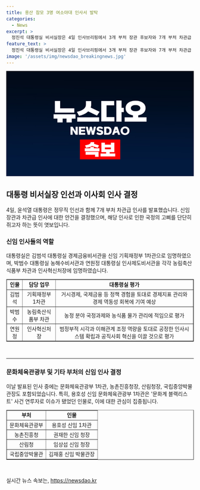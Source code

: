 ```yaml
---
title: 용산 참모 3명 여소야대 인사서 발탁
categories:
  - News
excerpt: >
  정진석 대통령실 비서실장은 4일 인사브리핑에서 3개 부처 장관 후보자와 7개 부처 차관급 인사를 발표했다. 신임 장관 후보자들의 경력과 역할에 대한 설명과 함께, 국정기조에 충실한 인물들을 임명하여 국정 장악력을 강화하고자 하는 의도가 엿보인다. 또한, 문화체육관광부와 농촌진흥청, 산림청, 국립중앙박물관장 등에도 신임 임원을 임명했다. 이 가운데 명단에는 문화계 블랙리스트 사건 연루자가 포함돼 논란이 예상된다.
feature_text: >
  정진석 대통령실 비서실장은 4일 인사브리핑에서 3개 부처 장관 후보자와 7개 부처 차관급 인사를 발표했다. 신임 장관 후보자들의 경력과 역할에 대한 설명과 함께, 국정기조에 충실한 인물들을 임명하여 국정 장악력을 강화하고자 하는 의도가 엿보인다. 또한, 문화체육관광부와 농촌진흥청, 산림청, 국립중앙박물관장 등에도 신임 임원을 임명했다. 이 가운데 명단에는 문화계 블랙리스트 사건 연루자가 포함돼 논란이 예상된다.
image: '/assets/img/newsdao_breakingnews.jpg'
---
```


<p><img src="/assets/img/newsdao_breakingnews.jpg" alt="cryptoinkorea 속보" /></p>

<h2 data-ke-size="size26">대통령 비서실장 인선과 이사회 인사 결정</h2>

<p data-ke-size="size16">4일, 윤석열 대통령은 정무직 인선과 함께 7개 부처 차관급 인사를 발표했습니다. 신임 장관과 차관급 인사에 대한 안건을 결정했으며, 해당 인사로 인한 국정의 고삐를 단단히 쥐고자 하는 뜻이 엿보입니다.</p>

<h3><b>신임 인사들의 역할</b></h3>

<p data-ke-size="size16">대통령실은 김범석 대통령실 경제금융비서관을 신임 기획재정부 1차관으로 임명하였으며, 박범수 대통령실 농해수비서관과 연원정 대통령실 인사제도비서관을 각각 농림축산식품부 차관과 인사혁신처장에 임명하였습니다.</p>

<table style="width: 100%;" border="1">
<tbody>
<tr>
<td style="text-align: center; height: 17px;"><b>인물</b></td>
<td style="text-align: center; height: 17px;"><b>담당 업무</b></td>
<td style="text-align: center; height: 17px;"><b>대통령실 평가</b></td>
</tr>
<tr>
<td style="text-align: center; height: 17px;">김범석</td>
<td style="text-align: center; height: 17px;">기획재정부 1차관</td>
<td style="text-align: center; height: 17px;">거시경제, 국제금융 등 정책 경험을 토대로 경제지표 관리와 경제 역동성 회복에 기여 예상</td>
</tr>
<tr>
<td style="text-align: center; height: 17px;">박범수</td>
<td style="text-align: center; height: 17px;">농림축산식품부 차관</td>
<td style="text-align: center; height: 17px;">농정 분야 국정과제와 농식품 물가 관리에 적임으로 평가</td>
</tr>
<tr>
<td style="text-align: center; height: 17px;">연원정</td>
<td style="text-align: center; height: 17px;">인사혁신처장</td>
<td style="text-align: center; height: 17px;">범정부적 시각과 이해관계 조정 역량을 토대로 공정한 인사시스템 확립과 공직사회 혁신을 이끌 것으로 평가</td>
</tr>
</tbody>
</table>

<p data-ke-size="size16">&nbsp;</p>

<hr>

<h3><b>문화체육관광부 및 기타 부처의 신임 인사 결정</b></h3>

<p data-ke-size="size16">이날 발표된 인사 중에는 문화체육관광부 1차관, 농촌진흥청장, 산림청장, 국립중앙박물관장도 포함되었습니다. 특히, 용호성 신임 문화체육관광부 1차관은 '문화계 블랙리스트' 사건 연루자로 이슈가 됐었던 인물로, 이에 대한 관심이 집중됩니다.</p>

<table style="width: 100%;" border="1">
<tbody>
<tr>
<td style="text-align: center; height: 17px;"><b>부처</b></td>
<td style="text-align: center; height: 17px;"><b>인물</b></td>
</tr>
<tr>
<td style="text-align: center; height: 17px;">문화체육관광부</td>
<td style="text-align: center; height: 17px;">용호성 신임 1차관</td>
</tr>
<tr>
<td style="text-align: center; height: 17px;">농촌진흥청</td>
<td style="text-align: center; height: 17px;">권재한 신임 청장</td>
</tr>
<tr>
<td style="text-align: center; height: 17px;">산림청</td>
<td style="text-align: center; height: 17px;">임상섭 신임 청장</td>
</tr>
<tr>
<td style="text-align: center; height: 17px;">국립중앙박물관</td>
<td style="text-align: center; height: 17px;">김재홍 신임 박물관장</td>
</tr>
</tbody>
</table>

<p data-ke-size="size16">&nbsp;</p>
실시간 뉴스 속보는, <a href="https://newsdao.kr" rel="dofollow">https://newsdao.kr</a>


